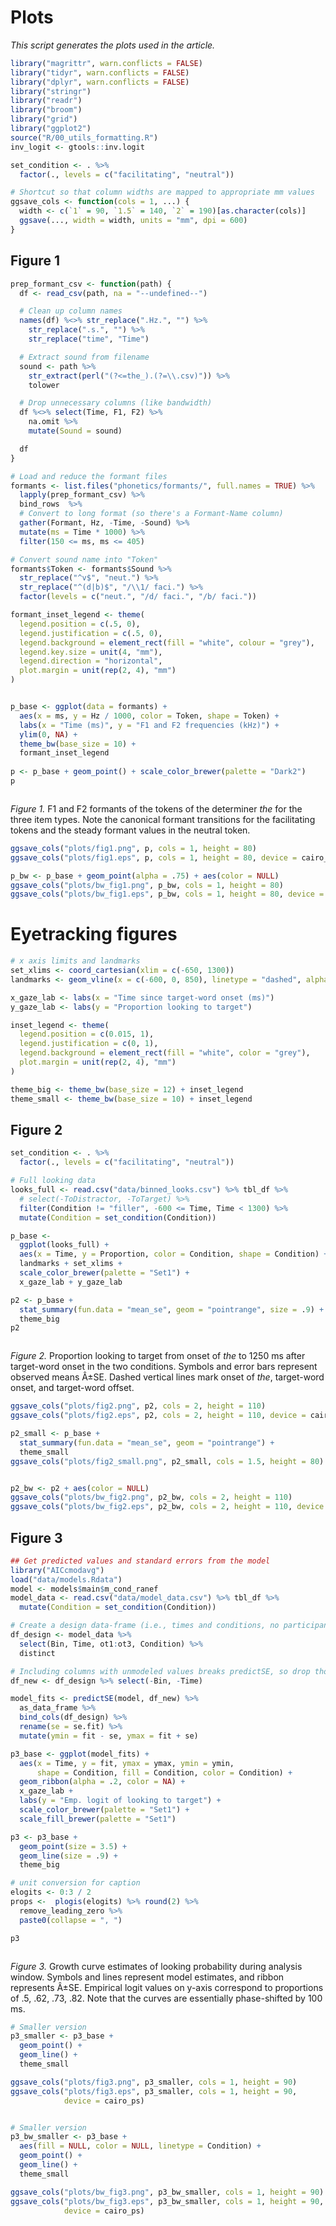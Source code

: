 # Plots

_This script generates the plots used in the article._





```r
library("magrittr", warn.conflicts = FALSE)
library("tidyr", warn.conflicts = FALSE)
library("dplyr", warn.conflicts = FALSE)
library("stringr")
library("readr")
library("broom")
library("grid")
library("ggplot2")
source("R/00_utils_formatting.R")
inv_logit <- gtools::inv.logit

set_condition <- . %>% 
  factor(., levels = c("facilitating", "neutral"))

# Shortcut so that column widths are mapped to appropriate mm values
ggsave_cols <- function(cols = 1, ...) {
  width <- c(`1` = 90, `1.5` = 140, `2` = 190)[as.character(cols)]
  ggsave(..., width = width, units = "mm", dpi = 600)
}
```

## Figure 1


```r
prep_formant_csv <- function(path) {
  df <- read_csv(path, na = "--undefined--")

  # Clean up column names
  names(df) %<>% str_replace(".Hz.", "") %>%
    str_replace(".s.", "") %>%
    str_replace("time", "Time")

  # Extract sound from filename
  sound <- path %>% 
    str_extract(perl("(?<=the_).(?=\\.csv)")) %>% 
    tolower

  # Drop unnecessary columns (like bandwidth)
  df %<>% select(Time, F1, F2) %>%
    na.omit %>%
    mutate(Sound = sound)

  df
}

# Load and reduce the formant files
formants <- list.files("phonetics/formants/", full.names = TRUE) %>% 
  lapply(prep_formant_csv) %>% 
  bind_rows  %>% 
  # Convert to long format (so there's a Formant-Name column)
  gather(Formant, Hz, -Time, -Sound) %>%
  mutate(ms = Time * 1000) %>%
  filter(150 <= ms, ms <= 405)

# Convert sound name into "Token"
formants$Token <- formants$Sound %>%
  str_replace("^v$", "neut.") %>%
  str_replace("^(d|b)$", "/\\1/ faci.") %>%
  factor(levels = c("neut.", "/d/ faci.", "/b/ faci."))

formant_inset_legend <- theme(
  legend.position = c(.5, 0),
  legend.justification = c(.5, 0),
  legend.background = element_rect(fill = "white", colour = "grey"),
  legend.key.size = unit(4, "mm"),
  legend.direction = "horizontal",
  plot.margin = unit(rep(2, 4), "mm")
)


p_base <- ggplot(data = formants) +
  aes(x = ms, y = Hz / 1000, color = Token, shape = Token) +
  labs(x = "Time (ms)", y = "F1 and F2 frequencies (kHz)") +
  ylim(0, NA) +
  theme_bw(base_size = 10) +
  formant_inset_legend
  
p <- p_base + geom_point() + scale_color_brewer(palette = "Dark2")
p
```

<img src="plots_files/figure-html/unnamed-chunk-1-1.png" title="" alt="" style="display: block; margin: auto;" />

_Figure 1._ F1 and F2 formants of the tokens of the determiner _the_ for the 
three item types. Note the canonical formant transitions for the facilitating 
tokens and the steady formant values in the neutral token. 


```r
ggsave_cols("plots/fig1.png", p, cols = 1, height = 80)
ggsave_cols("plots/fig1.eps", p, cols = 1, height = 80, device = cairo_ps)

p_bw <- p_base + geom_point(alpha = .75) + aes(color = NULL)
ggsave_cols("plots/bw_fig1.png", p_bw, cols = 1, height = 80)
ggsave_cols("plots/bw_fig1.eps", p_bw, cols = 1, height = 80, device = cairo_ps)
```




# Eyetracking figures


```r
# x axis limits and landmarks
set_xlims <- coord_cartesian(xlim = c(-650, 1300))
landmarks <- geom_vline(x = c(-600, 0, 850), linetype = "dashed", alpha = .5)

x_gaze_lab <- labs(x = "Time since target-word onset (ms)")
y_gaze_lab <- labs(y = "Proportion looking to target")

inset_legend <- theme(
  legend.position = c(0.015, 1),
  legend.justification = c(0, 1),
  legend.background = element_rect(fill = "white", color = "grey"),
  plot.margin = unit(rep(2, 4), "mm")
)

theme_big <- theme_bw(base_size = 12) + inset_legend
theme_small <- theme_bw(base_size = 10) + inset_legend
```


## Figure 2


```r
set_condition <- . %>% 
  factor(., levels = c("facilitating", "neutral"))

# Full looking data
looks_full <- read.csv("data/binned_looks.csv") %>% tbl_df %>%
  # select(-ToDistractor, -ToTarget) %>%
  filter(Condition != "filler", -600 <= Time, Time < 1300) %>%
  mutate(Condition = set_condition(Condition))

p_base <- 
  ggplot(looks_full) +
  aes(x = Time, y = Proportion, color = Condition, shape = Condition) +
  landmarks + set_xlims +
  scale_color_brewer(palette = "Set1") +
  x_gaze_lab + y_gaze_lab

p2 <- p_base + 
  stat_summary(fun.data = "mean_se", geom = "pointrange", size = .9) + 
  theme_big
p2
```

<img src="plots_files/figure-html/unnamed-chunk-3-1.png" title="" alt="" style="display: block; margin: auto;" />

_Figure 2._ Proportion looking to target from onset of _the_ to 1250 ms after 
target-word onset in the two conditions. Symbols and error bars represent 
observed means Â±SE. Dashed vertical lines mark onset of _the_, target-word 
onset, and target-word offset.


```r
ggsave_cols("plots/fig2.png", p2, cols = 2, height = 110)
ggsave_cols("plots/fig2.eps", p2, cols = 2, height = 110, device = cairo_ps)

p2_small <- p_base + 
  stat_summary(fun.data = "mean_se", geom = "pointrange") + 
  theme_small
ggsave_cols("plots/fig2_small.png", p2_small, cols = 1.5, height = 80)


p2_bw <- p2 + aes(color = NULL)
ggsave_cols("plots/bw_fig2.png", p2_bw, cols = 2, height = 110)
ggsave_cols("plots/bw_fig2.eps", p2_bw, cols = 2, height = 110, device = cairo_ps)
```





## Figure 3


```r
## Get predicted values and standard errors from the model
library("AICcmodavg")
load("data/models.Rdata")
model <- models$main$m_cond_ranef
model_data <- read.csv("data/model_data.csv") %>% tbl_df %>% 
  mutate(Condition = set_condition(Condition))

# Create a design data-frame (i.e., times and conditions, no participants)
df_design <- model_data %>% 
  select(Bin, Time, ot1:ot3, Condition) %>% 
  distinct

# Including columns with unmodeled values breaks predictSE, so drop those.
df_new <- df_design %>% select(-Bin, -Time)

model_fits <- predictSE(model, df_new) %>% 
  as_data_frame %>% 
  bind_cols(df_design) %>% 
  rename(se = se.fit) %>% 
  mutate(ymin = fit - se, ymax = fit + se)

p3_base <- ggplot(model_fits) + 
  aes(x = Time, y = fit, ymax = ymax, ymin = ymin, 
      shape = Condition, fill = Condition, color = Condition) + 
  geom_ribbon(alpha = .2, color = NA) + 
  x_gaze_lab + 
  labs(y = "Emp. logit of looking to target") +
  scale_color_brewer(palette = "Set1") + 
  scale_fill_brewer(palette = "Set1")

p3 <- p3_base + 
  geom_point(size = 3.5) + 
  geom_line(size = .9) + 
  theme_big

# unit conversion for caption
elogits <- 0:3 / 2
props <-  plogis(elogits) %>% round(2) %>% 
  remove_leading_zero %>% 
  paste0(collapse = ", ")

p3
```

<img src="plots_files/figure-html/unnamed-chunk-5-1.png" title="" alt="" style="display: block; margin: auto;" />

_Figure 3._ Growth curve estimates of looking probability during analysis window. Symbols and lines represent model estimates, and ribbon represents Â±SE. Empirical logit values on y-axis correspond to proportions of .5, .62, .73, .82. Note that the curves are essentially phase-shifted by 100 ms.


```r
# Smaller version
p3_smaller <- p3_base + 
  geom_point() + 
  geom_line() + 
  theme_small

ggsave_cols("plots/fig3.png", p3_smaller, cols = 1, height = 90)
ggsave_cols("plots/fig3.eps", p3_smaller, cols = 1, height = 90, 
            device = cairo_ps)


# Smaller version
p3_bw_smaller <- p3_base + 
  aes(fill = NULL, color = NULL, linetype = Condition) + 
  geom_point() + 
  geom_line() + 
  theme_small

ggsave_cols("plots/bw_fig3.png", p3_bw_smaller, cols = 1, height = 90)
ggsave_cols("plots/bw_fig3.eps", p3_bw_smaller, cols = 1, height = 90, 
            device = cairo_ps)
```


